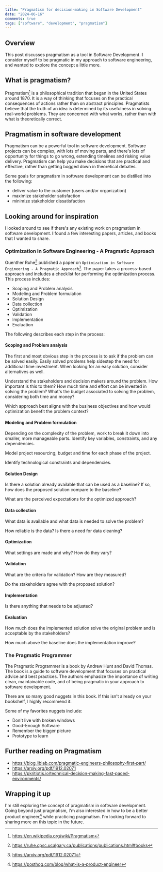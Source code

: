 ```yaml
---
title: "Pragmatism for decision-making in Software Development"
date: "2024-06-16"
comments: true
tags: ["software", "development", "pragmatism"]
---
```


## Overview

This post discusses pragmatism as a tool in Software Development. I consider myself to be pragmatic in my approach to
software engineering, and wanted to explore the concept a little more.

## What is pragmatism?

Pragmatism[^1] is a philosophical tradition that began in the United States around 1870. It is a way of thinking that
focuses on the practical consequences of actions rather than on abstract principles. Pragmatists believe that the truth
of an idea is determined by its usefulness in solving real-world problems. They are concerned with what works, rather
than with what is theoretically correct.

## Pragmatism in software development

Pragmatism can be a powerful tool in software development. Software projects can be complex, with lots of moving parts,
and there's lots of opportunity for things to go wrong, extending timelines and risking value delivery. Pragmatism can
help you make decisions that are practical and effective, rather than getting bogged down in theoretical debates.

Some goals for pragmatism in software development can be distilled into the following:

* deliver value to the customer (users and/or organization)
* maximize stakeholder satisfaction
* minimize stakeholder dissatisfaction

## Looking around for inspiration

I looked around to see if there's any existing work on pragmatism in software development. I found a few interesting
papers, articles, and books that I wanted to share.

### Optimization in Software Engineering - A Pragmatic Approach

Guenther Ruhe[^2] published a paper on `Optimization in Software Engineering - A Pragmatic Approach`[^3]. The paper
takes a process-based approach and includes a checklist for performing the optimization process. This process includes:

* Scoping and Problem analysis
* Modeling and Problem formulation
* Solution Design
* Data collection
* Optimization
* Validation
* Implementation
* Evaluation

The following describes each step in the process:

#### Scoping and Problem analysis

The first and most obvious step in the process is to ask if the problem can be solved easily. Easily solved problems
help sidestep the need for additional time investment.  When looking for an easy solution, consider alternatives as
well.

Understand the stakeholders and decision makers around the problem. How important is this to them? How much time and
effort can be invested in solving the problem? What's the budget associated to solving the problem, considering both time
and money?

Which approach best aligns with the business objectives and how would optimization benefit the problem context?

#### Modeling and Problem formulation

Depending on the complexity of the problem, work to break it down into smaller, more manageable parts. Identify key
variables, constraints, and any dependencies.

Model project resourcing, budget and time for each phase of the project.

Identify technological constraints and dependencies.

#### Solution Design

Is there a solution already available that can be used as a baseline? If so, how does the proposed solution compare to
the baseline?

What are the perceived expectations for the optimized approach?

#### Data collection

What data is available and what data is needed to solve the problem?

How reliable is the data? Is there a need for data cleaning?

#### Optimization

What settings are made and why? How do they vary?

#### Validation

What are the criteria for validation? How are they measured?

Do the stakeholders agree with the proposed solution?

#### Implementation

Is there anything that needs to be adjusted?

#### Evaluation

How much does the implemented solution solve the original problem and is acceptable by the stakeholders?

How much above the baseline does the implementation improve?

### The Pragmatic Programmer

The Pragmatic Programmer is a book by Andrew Hunt and David Thomas. The book is a guide to software development that
focuses on practical advice and best practices. The authors emphasize the importance of writing clean, maintainable
code, and of being pragmatic in your approach to software development.

There are so many good nuggets in this book.  If this isn't already on your bookshelf, I highly recommend it.

Some of my favorites nuggets include:

* Don't live with broken windows
* Good-Enough Software
* Remember the bigger picture
* Prototype to learn

## Further reading on Pragmatism

* <https://blog.liblab.com/pragmatic-engineers-philosophy-first-part/>
* <https://arxiv.org/pdf/1912.02071>
* <https://pkritiotis.io/technical-decision-making-fast-paced-environments/>

## Wrapping it up

I'm still exploring the concept of pragmatism in software development.  Going beyond just pragmatism, I'm also interested
in how to be a better product engineer[^4] while practicing pragmatism. I'm looking forward to sharing more on this topic
in the future.

[^1]: https://en.wikipedia.org/wiki/Pragmatism
[^2]: https://ruhe.cpsc.ucalgary.ca/publications/publications.html#books
[^3]: https://arxiv.org/pdf/1912.02071
[^4]: https://posthog.com/blog/what-is-a-product-engineer
